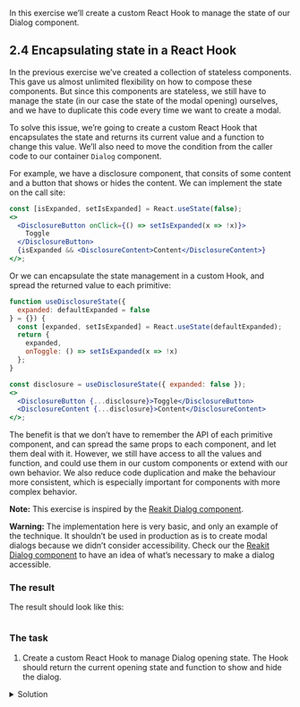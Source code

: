In this exercise we’ll create a custom React Hook to manage the state of our Dialog component.

## 2.4 Encapsulating state in a React Hook

In the previous exercise we’ve created a collection of stateless components. This gave us almost unlimited flexibility on how to compose these components. But since this components are stateless, we still have to manage the state (in our case the state of the modal opening) ourselves, and we have to duplicate this code every time we want to create a modal.

To solve this issue, we’re going to create a custom React Hook that encapsulates the state and returns its current value and a function to change this value. We’ll also need to move the condition from the caller code to our container `Dialog` component.

For example, we have a disclosure component, that consits of some content and a button that shows or hides the content. We can implement the state on the call site:

```jsx static
const [isExpanded, setIsExpanded] = React.useState(false);
<>
  <DisclosureButton onClick={() => setIsExpanded(x => !x)}>
    Toggle
  </DisclosureButton>
  {isExpanded && <DisclosureContent>Content</DisclosureContent>}
</>;
```

Or we can encapsulate the state management in a custom Hook, and spread the returned value to each primitive:

```jsx static
function useDisclosureState({
  expanded: defaultExpanded = false
} = {}) {
  const [expanded, setIsExpanded] = React.useState(defaultExpanded);
  return {
    expanded,
    onToggle: () => setIsExpanded(x => !x)
  };
}

const disclosure = useDisclosureState({ expanded: false });
<>
  <DisclosureButton {...disclosure}>Toggle</DisclosureButton>
  <DisclosureContent {...disclosure}>Content</DisclosureContent>
</>;
```

The benefit is that we don’t have to remember the API of each primitive component, and can spread the same props to each component, and let them deal with it. However, we still have access to all the values and function, and could use them in our custom components or extend with our own behavior. We also reduce code duplication and make the behaviour more consistent, which is especially important for components with more complex behavior.

**Note:** This exercise is inspired by the [Reakit Dialog component](https://reakit.io/docs/dialog/).

**Warning:** The implementation here is very basic, and only an example of the technique. It shouldn’t be used in production as is to create modal dialogs because we didn’t consider accessibility. Check our the [Reakit Dialog component](https://reakit.io/docs/dialog/#accessibility) to have an idea of what’s necessary to make a dialog accessible.

### The result

The result should look like this:

```jsx {"file": "final/Dialog.md", "noeditor": true}
```

### The task

1. Create a custom React Hook to manage Dialog opening state. The Hook should return the current opening state and function to show and hide the dialog.

<details>
 <summary>Solution</summary>

The `Dialog` component (`src/exercises/2-3-Compound_components/Dialog.js`):

```jsx {"file": "final/Dialog.js", "static": true}
```

The usage (`src/exercises/2-3-Compound_components/Dialog.md`):

```md {"file": "final/Dialog.md", "static": true}
```

</details>
